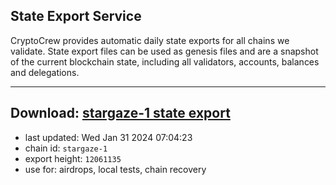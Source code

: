 ## State Export Service
CryptoCrew provides automatic daily state exports for all chains we validate. State export files can be used as genesis files and are a snapshot of the current blockchain state, including all validators, accounts, balances and delegations.

---
**Download: [stargaze-1 state export](https://dl.ccvalidators.com/SERVICE/stargaze/stargaze-1_export_12061135.json)**
---

- last updated: Wed Jan 31 2024 07:04:23
- chain id: `stargaze-1`
- export height: `12061135`
- use for: airdrops, local tests, chain recovery
